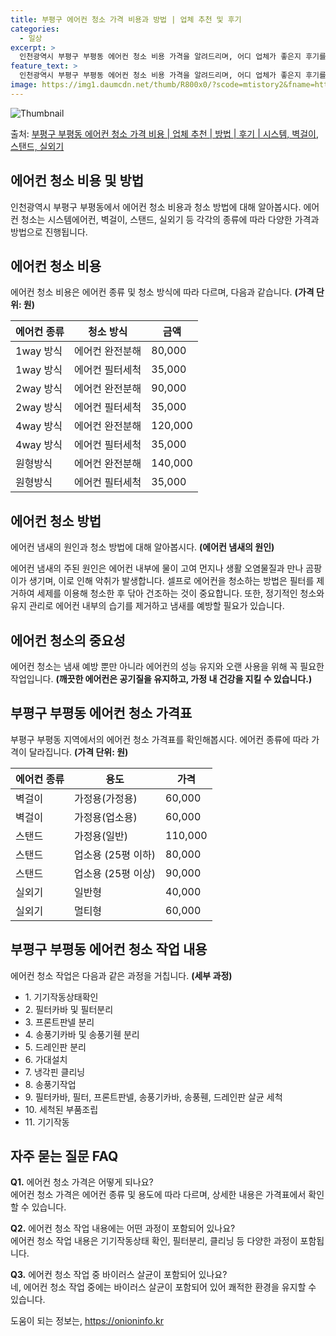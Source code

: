 ```yaml
---
title: 부평구 에어컨 청소 가격 비용과 방법 | 업체 추천 및 후기
categories:
  - 일상
excerpt: >
  인천광역시 부평구 부평동 에어컨 청소 비용 가격을 알려드리며, 어디 업체가 좋은지 후기를 통해 알아보겠습니다. 현재 글에서는 시스템, 벽걸이, 스탠드, 실외기 각각에 대해 청소 비용이 나와 있으니 참고하시면 되겠습니다. 에어컨 분해 청소 방법 보기 👈 클릭셀프 에어컨 청소 방법 보기👈 클릭부평구 부평동 에어컨 청소 비용시스템에어컨 방식클리닝방식금액1way 방식에어컨 완전분해80,000원1way 방식에어컨 필터세척35,000원2way 방식에어컨 완전분해90,000원2way 방식에어컨 필터세척35,000원4way 방식에어컨 완전분해120,000원4way 방식에어컨 필터세척35,000원원형방식에어컨 완전분해140,000원원형방식에어컨 필터세척35,000원에어컨 청소 견적 샘플 보기 👈 클릭에어컨 냄새의 원인에..
feature_text: >
  인천광역시 부평구 부평동 에어컨 청소 비용 가격을 알려드리며, 어디 업체가 좋은지 후기를 통해 알아보겠습니다. 현재 글에서는 시스템, 벽걸이, 스탠드, 실외기 각각에 대해 청소 비용이 나와 있으니 참고하시면 되겠습니다. 에어컨 분해 청소 방법 보기 👈 클릭셀프 에어컨 청소 방법 보기👈 클릭부평구 부평동 에어컨 청소 비용시스템에어컨 방식클리닝방식금액1way 방식에어컨 완전분해80,000원1way 방식에어컨 필터세척35,000원2way 방식에어컨 완전분해90,000원2way 방식에어컨 필터세척35,000원4way 방식에어컨 완전분해120,000원4way 방식에어컨 필터세척35,000원원형방식에어컨 완전분해140,000원원형방식에어컨 필터세척35,000원에어컨 청소 견적 샘플 보기 👈 클릭에어컨 냄새의 원인에..
image: https://img1.daumcdn.net/thumb/R800x0/?scode=mtistory2&fname=https%3A%2F%2Fblog.kakaocdn.net%2Fdn%2FbxN72I%2FbtsHxKAdToI%2FJkGR0EZK3TrlZaUxjCA5r1%2Fimg.webp
---
```


![Thumbnail](https://img1.daumcdn.net/thumb/R800x0/?scode=mtistory2&fname=https%3A%2F%2Fblog.kakaocdn.net%2Fdn%2FbxN72I%2FbtsHxKAdToI%2FJkGR0EZK3TrlZaUxjCA5r1%2Fimg.webp)

<p>출처: <a href="https://onioninfo.kr/entry/%EB%B6%80%ED%8F%89%EA%B5%AC-%EB%B6%80%ED%8F%89%EB%8F%99-%EC%97%90%EC%96%B4%EC%BB%A8-%EC%B2%AD%EC%86%8C-%EA%B0%80%EA%B2%A9-%EB%B9%84%EC%9A%A9-%EC%97%85%EC%B2%B4-%EC%B6%94%EC%B2%9C-%EB%B0%A9%EB%B2%95-%ED%9B%84%EA%B8%B0-%EC%8B%9C%EC%8A%A4%ED%85%9C-%EB%B2%BD%EA%B1%B8%EC%9D%B4-%EC%8A%A4%ED%83%A0%EB%93%9C-%EC%8B%A4%EC%99%B8%EA%B8%B0" rel="dofollow">부평구 부평동 에어컨 청소 가격 비용 | 업체 추천 | 방법 | 후기 | 시스템, 벽걸이, 스탠드, 실외기</a> </p>

## 에어컨 청소 비용 및 방법

인천광역시 부평구 부평동에서 에어컨 청소 비용과 청소 방법에 대해 알아봅시다. 에어컨 청소는 시스템에어컨, 벽걸이, 스탠드, 실외기 등
각각의 종류에 따라 다양한 가격과 방법으로 진행됩니다.

## 에어컨 청소 비용

에어컨 청소 비용은 에어컨 종류 및 청소 방식에 따라 다르며, 다음과 같습니다. **(가격 단위: 원)**

**에어컨 종류** | **청소 방식** | **금액**  
---|---|---  
1way 방식 | 에어컨 완전분해 | 80,000  
1way 방식 | 에어컨 필터세척 | 35,000  
2way 방식 | 에어컨 완전분해 | 90,000  
2way 방식 | 에어컨 필터세척 | 35,000  
4way 방식 | 에어컨 완전분해 | 120,000  
4way 방식 | 에어컨 필터세척 | 35,000  
원형방식 | 에어컨 완전분해 | 140,000  
원형방식 | 에어컨 필터세척 | 35,000  
  
## 에어컨 청소 방법

에어컨 냄새의 원인과 청소 방법에 대해 알아봅시다. **(에어컨 냄새의 원인)**

에어컨 냄새의 주된 원인은 에어컨 내부에 물이 고여 먼지나 생활 오염물질과 만나 곰팡이가 생기며, 이로 인해 악취가 발생합니다. 셀프로
에어컨을 청소하는 방법은 필터를 제거하여 세제를 이용해 청소한 후 닦아 건조하는 것이 중요합니다. 또한, 정기적인 청소와 유지 관리로 에어컨
내부의 습기를 제거하고 냄새를 예방할 필요가 있습니다.

## 에어컨 청소의 중요성

에어컨 청소는 냄새 예방 뿐만 아니라 에어컨의 성능 유지와 오랜 사용을 위해 꼭 필요한 작업입니다. **(깨끗한 에어컨은 공기질을 유지하고,
가정 내 건강을 지킬 수 있습니다.)**

## 부평구 부평동 에어컨 청소 가격표

부평구 부평동 지역에서의 에어컨 청소 가격표를 확인해봅시다. 에어컨 종류에 따라 가격이 달라집니다. **(가격 단위: 원)**

**에어컨 종류** | **용도** | **가격**  
---|---|---  
벽걸이 | 가정용(가정용) | 60,000  
벽걸이 | 가정용(업소용) | 60,000  
스탠드 | 가정용(일반) | 110,000  
스탠드 | 업소용 (25평 이하) | 80,000  
스탠드 | 업소용 (25평 이상) | 90,000  
실외기 | 일반형 | 40,000  
실외기 | 멀티형 | 60,000  
  
## 부평구 부평동 에어컨 청소 작업 내용

에어컨 청소 작업은 다음과 같은 과정을 거칩니다. **(세부 과정)**

  * 1\. 기기작동상태확인
  * 2\. 필터카바 및 필터분리
  * 3\. 프론트판넬 분리
  * 4\. 송풍기카바 및 송풍기휀 분리
  * 5\. 드레인판 분리
  * 6\. 가대설치
  * 7\. 냉각핀 클리닝
  * 8\. 송풍기작업
  * 9\. 필터카바, 필터, 프론트판넬, 송풍기카바, 송풍휀, 드레인판 살균 세척
  * 10\. 세척된 부품조립
  * 11\. 기기작동

## 자주 묻는 질문 FAQ

**Q1.** 에어컨 청소 가격은 어떻게 되나요?  
에어컨 청소 가격은 에어컨 종류 및 용도에 따라 다르며, 상세한 내용은 가격표에서 확인할 수 있습니다.

**Q2.** 에어컨 청소 작업 내용에는 어떤 과정이 포함되어 있나요?  
에어컨 청소 작업 내용은 기기작동상태 확인, 필터분리, 클리닝 등 다양한 과정이 포함됩니다.

**Q3.** 에어컨 청소 작업 중 바이러스 살균이 포함되어 있나요?  
네, 에어컨 청소 작업 중에는 바이러스 살균이 포함되어 있어 쾌적한 환경을 유지할 수 있습니다.



 

도움이 되는 정보는, <a href="https://onioninfo.kr" rel="dofollow">https://onioninfo.kr</a>



